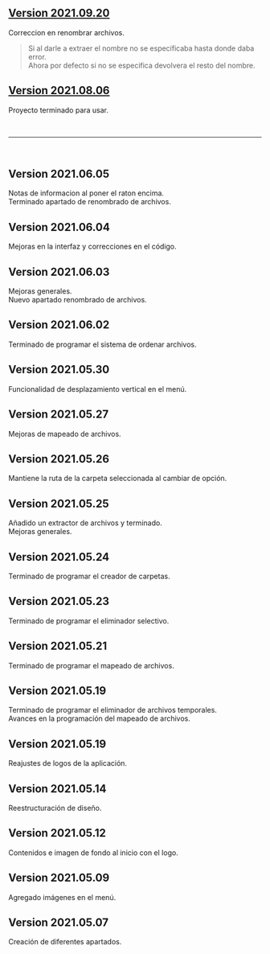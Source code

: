 ## [Version 2021.09.20](https://github.com/Xaival/Gestor-de-archivos/raw/main/APP/Gestor%20de%20archivos%20v2021.09.20.exe)
Correccion en renombrar archivos.<br>
> Si al darle a extraer el nombre no se especificaba hasta donde daba error.<br>
> Ahora por defecto si no se especifica devolvera el resto del nombre.

## [Version 2021.08.06](https://github.com/Xaival/Gestor-de-archivos/raw/main/APP/Gestor%20de%20archivos%20v2021.08.06.exe)
Proyecto terminado para usar.

<br><hr><br>

## Version 2021.06.05
Notas de informacion al poner el raton encima.<br>
Terminado apartado de renombrado de archivos.

## Version 2021.06.04 
Mejoras en la interfaz y correcciones en el código.

## Version 2021.06.03
Mejoras generales.<br>
Nuevo apartado renombrado de archivos.

## Version 2021.06.02
Terminado de programar el sistema de ordenar archivos.

## Version 2021.05.30
Funcionalidad de desplazamiento vertical en el menú.

## Version 2021.05.27
Mejoras de mapeado de archivos.

## Version 2021.05.26
Mantiene la ruta de la carpeta seleccionada al cambiar de opción.

## Version 2021.05.25
Añadido un extractor de archivos y terminado.<br>
Mejoras generales.

## Version 2021.05.24
Terminado de programar el creador de carpetas.

## Version 2021.05.23
Terminado de programar el eliminador selectivo.

## Version 2021.05.21
Terminado de programar el mapeado de archivos.

## Version 2021.05.19
Terminado de programar el eliminador de archivos temporales.<br>
Avances en la programación del mapeado de archivos.

## Version 2021.05.19
Reajustes de logos de la aplicación.

## Version 2021.05.14
Reestructuración de diseño.

## Version 2021.05.12
Contenidos e imagen de fondo al inicio con el logo.

## Version 2021.05.09
Agregado imágenes en el menú.

## Version 2021.05.07
Creación de diferentes apartados.
